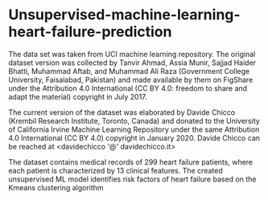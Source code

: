 # Unsupervised-machine-learning-heart-failure-prediction

The data set was taken from UCI machine learning repository.
The original dataset version was collected by Tanvir Ahmad, Assia Munir, Sajjad Haider Bhatti, 
Muhammad Aftab, and Muhammad Ali Raza (Government College University, Faisalabad, Pakistan) and made available 
by them on FigShare under the Attribution 4.0 International (CC BY 4.0: freedom to share and adapt the material) copyright in July 2017.

The current version of the dataset was elaborated by Davide Chicco (Krembil Research Institute, Toronto, Canada) 
and donated to the University of California Irvine Machine Learning Repository under the same Attribution 4.0 International (CC BY 4.0)
copyright in January 2020. Davide Chicco can be reached at <davidechicco '@' davidechicco.it> 

The dataset contains medical records of 299 heart failure patients, where each patient is characterized by 13 clinical features.
The created unsupervised ML model identifies risk factors of heart failure based on the Kmeans clustering algorithm
